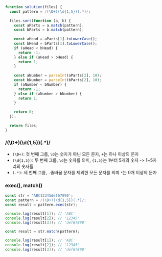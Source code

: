 ```javascript
function solution(files) {
  const pattern = /(\D+)(\d{1,5})(.*)/;
  
  files.sort(function (a, b) {
    const aParts = a.match(pattern);
    const bParts = b.match(pattern);
    
    const aHead = aParts[1].toLowerCase();
    const bHead = bParts[1].toLowerCase();
    if (aHead < bHead) {
      return -1;
    } else if (aHead > bHead) {
      return 1;
    }
    
    const aNumber = parseInt(aParts[2], 10);
    const bNumber = parseInt(bParts[2], 10);
    if (aNumber < bNumber) {
      return -1;
    } else if (aNumber > bNumber) {
      return 1;
    }
    
    return 0;
  });
  
  return files;
}
```

### /(\D+)(\d{1,5})(.*)/
- ```(\D+)```: 첫 번째 그룹, ```\D```는 숫자가 아닌 모든 문자, ```+```는 하나 이상의 문자
- ```(\d{1,5})```: 두 번째 그룹, ```\d```는 숫자를 의미, ```{1,5}```는 1부터 5개의 숫자 -> 1~5자리의 숫자들
- ```(.*)```: 세 번째 그룹, ```.```줄바꿈 문자를 제외한 모든 문자를 의미 ```*```는 0개 이상의 문자

### exec(), match()
```javascript
const str = 'ABC12345def67890';
const pattern = /(\D+)(\d{1,5})(.*)/;
const result = pattern.exec(str);

console.log(result[1]); // 'ABC'
console.log(result[2]); // '12345'
console.log(result[3]); // 'def67890'

const result = str.match(pattern);

console.log(result[1]); // 'ABC'
console.log(result[2]); // '12345'
console.log(result[3]); // 'def67890'
```
